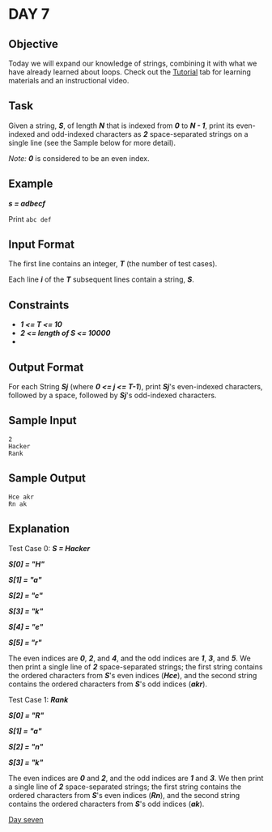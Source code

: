 # DAY 7
## Objective
Today we will expand our knowledge of strings, combining it with what we have already learned about loops. Check out the 
[Tutorial](https://www.hackerrank.com/challenges/30-review-loop/tutorial) tab for learning materials and an 
instructional video.

## Task
Given a string, _**S**_, of length _**N**_ that is indexed from _**0**_ to _**N - 1**_, print its even-indexed and 
odd-indexed characters as _**2**_ space-separated strings on a single line (see the Sample below for more detail).

*Note:* _**0**_ is considered to be an even index.

## Example
_**s = adbecf**_

Print ``abc def``

## Input Format

The first line contains an integer, _**T**_ (the number of test cases).

Each line _**i**_ of the _**T**_ subsequent lines contain a string, _**S**_.

## Constraints
- _**1 <= T <= 10**_
- _**2 <= length of S <= 10000**_
- 
## Output Format
For each String _**Sj**_ (where _**0 <= j <= T-1**_), print _**Sj**_'s even-indexed characters, followed by a space, 
followed by _**Sj**_'s odd-indexed characters.

## Sample Input
````
2
Hacker
Rank
````
## Sample Output
````
Hce akr
Rn ak
````
## Explanation

Test Case 0: _**S = Hacker**_

_**S[0] = "H"**_

_**S[1] = "a"**_

_**S[2] = "c"**_

_**S[3] = "k"**_

_**S[4] = "e"**_

_**S[5] = "r"**_

The even indices are _**0**_, _**2**_, and _**4**_, and the odd indices are _**1**_, _**3**_, and _**5**_. We then print
a single line of _**2**_ space-separated strings; the first string contains the ordered characters from _**S**_'s even 
indices (_**Hce**_), and the second string contains the ordered characters from _**S**_'s odd indices (_**akr**_).

Test Case 1: _**Rank**_

_**S[0] = "R"**_

_**S[1] = "a"**_

_**S[2] = "n"**_

_**S[3] = "k"**_

The even indices are _**0**_ and _**2**_, and the odd indices are _**1**_ and _**3**_. We then print a single line of 
_**2**_ space-separated strings; the first string contains the ordered characters from _**S**_'s even indices
(_**Rn**_), and the second string contains the ordered characters from _**S**_'s odd indices (_**ak**_).

[Day seven](https://www.hackerrank.com/challenges/30-review-loop/problem?isFullScreen=true)